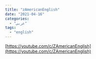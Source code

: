 ```yaml
---
title: "zAmericanEnglish"
date: "2021-04-16"
categories:
  - "عربي"
tags:
  - "english"
---
```


[https://youtube.com/c/ZAmericanEnglish](https://youtube.com/c/ZAmericanEnglish)
